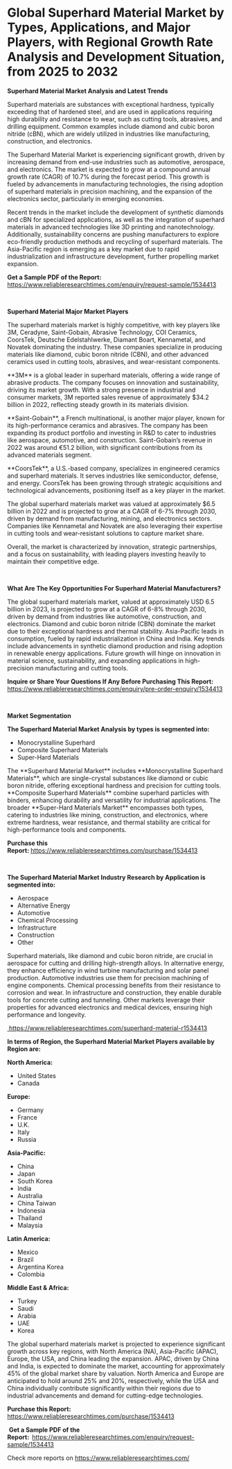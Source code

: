 <p><h1>Global Superhard Material Market by Types, Applications, and Major Players, with Regional Growth Rate Analysis and Development Situation, from 2025 to 2032</h1></p><p><strong>Superhard Material Market Analysis and Latest Trends</strong></p>
<p><p>Superhard materials are substances with exceptional hardness, typically exceeding that of hardened steel, and are used in applications requiring high durability and resistance to wear, such as cutting tools, abrasives, and drilling equipment. Common examples include diamond and cubic boron nitride (cBN), which are widely utilized in industries like manufacturing, construction, and electronics.</p><p>The Superhard Material Market is experiencing significant growth, driven by increasing demand from end-use industries such as automotive, aerospace, and electronics. The market is expected to grow at a compound annual growth rate (CAGR) of 10.7% during the forecast period. This growth is fueled by advancements in manufacturing technologies, the rising adoption of superhard materials in precision machining, and the expansion of the electronics sector, particularly in emerging economies.</p><p>Recent trends in the market include the development of synthetic diamonds and cBN for specialized applications, as well as the integration of superhard materials in advanced technologies like 3D printing and nanotechnology. Additionally, sustainability concerns are pushing manufacturers to explore eco-friendly production methods and recycling of superhard materials. The Asia-Pacific region is emerging as a key market due to rapid industrialization and infrastructure development, further propelling market expansion.</p></p>
<p><strong>Get a Sample PDF of the Report:&nbsp;</strong> <a href="https://www.reliableresearchtimes.com/enquiry/request-sample/1534413?utm_campaign=2261&utm_medium=2&utm_source=Github&utm_content=ia&utm_term=26012025&utm_id=superhard-material">https://www.reliableresearchtimes.com/enquiry/request-sample/1534413</a></p>
<p>&nbsp;</p>
<p><strong>Superhard Material Major Market Players</strong></p>
<p><p>The superhard materials market is highly competitive, with key players like 3M, Ceradyne, Saint-Gobain, Abrasive Technology, COI Ceramics, CoorsTek, Deutsche Edelstahlwerke, Diamant Boart, Kennametal, and Novatek dominating the industry. These companies specialize in producing materials like diamond, cubic boron nitride (CBN), and other advanced ceramics used in cutting tools, abrasives, and wear-resistant components.</p><p>**3M** is a global leader in superhard materials, offering a wide range of abrasive products. The company focuses on innovation and sustainability, driving its market growth. With a strong presence in industrial and consumer markets, 3M reported sales revenue of approximately $34.2 billion in 2022, reflecting steady growth in its materials division.</p><p>**Saint-Gobain**, a French multinational, is another major player, known for its high-performance ceramics and abrasives. The company has been expanding its product portfolio and investing in R&D to cater to industries like aerospace, automotive, and construction. Saint-Gobain’s revenue in 2022 was around €51.2 billion, with significant contributions from its advanced materials segment.</p><p>**CoorsTek**, a U.S.-based company, specializes in engineered ceramics and superhard materials. It serves industries like semiconductor, defense, and energy. CoorsTek has been growing through strategic acquisitions and technological advancements, positioning itself as a key player in the market.</p><p>The global superhard materials market was valued at approximately $6.5 billion in 2022 and is projected to grow at a CAGR of 6-7% through 2030, driven by demand from manufacturing, mining, and electronics sectors. Companies like Kennametal and Novatek are also leveraging their expertise in cutting tools and wear-resistant solutions to capture market share.</p><p>Overall, the market is characterized by innovation, strategic partnerships, and a focus on sustainability, with leading players investing heavily to maintain their competitive edge.</p></p>
<p>&nbsp;</p>
<p><strong>What Are The Key Opportunities For Superhard Material Manufacturers?</strong></p>
<p><p>The global superhard materials market, valued at approximately USD 6.5 billion in 2023, is projected to grow at a CAGR of 6-8% through 2030, driven by demand from industries like automotive, construction, and electronics. Diamond and cubic boron nitride (CBN) dominate the market due to their exceptional hardness and thermal stability. Asia-Pacific leads in consumption, fueled by rapid industrialization in China and India. Key trends include advancements in synthetic diamond production and rising adoption in renewable energy applications. Future growth will hinge on innovation in material science, sustainability, and expanding applications in high-precision manufacturing and cutting tools.</p></p>
<p><strong>Inquire or Share Your Questions If Any Before Purchasing This Report:</strong> <a href="https://www.reliableresearchtimes.com/enquiry/pre-order-enquiry/1534413?utm_campaign=2261&utm_medium=2&utm_source=Github&utm_content=ia&utm_term=26012025&utm_id=superhard-material">https://www.reliableresearchtimes.com/enquiry/pre-order-enquiry/1534413</a></p>
<p>&nbsp;</p>
<p><strong>Market Segmentation</strong></p>
<p><strong>The Superhard Material Market Analysis by types is segmented into:</strong></p>
<p><ul><li>Monocrystalline Superhard</li><li>Composite Superhard Materials</li><li>Super-Hard Materials</li></ul></p>
<p><p>The **Superhard Material Market** includes **Monocrystalline Superhard Materials**, which are single-crystal substances like diamond or cubic boron nitride, offering exceptional hardness and precision for cutting tools. **Composite Superhard Materials** combine superhard particles with binders, enhancing durability and versatility for industrial applications. The broader **Super-Hard Materials Market** encompasses both types, catering to industries like mining, construction, and electronics, where extreme hardness, wear resistance, and thermal stability are critical for high-performance tools and components.</p></p>
<p><strong>Purchase this Report:&nbsp;</strong><a href="https://www.reliableresearchtimes.com/purchase/1534413?utm_campaign=2261&utm_medium=2&utm_source=Github&utm_content=ia&utm_term=26012025&utm_id=superhard-material">https://www.reliableresearchtimes.com/purchase/1534413</a></p>
<p>&nbsp;</p>
<p><strong>The Superhard Material Market Industry Research by Application is segmented into:</strong></p>
<p><ul><li>Aerospace</li><li>Alternative Energy</li><li>Automotive</li><li>Chemical Processing</li><li>Infrastructure</li><li>Construction</li><li>Other</li></ul></p>
<p><p>Superhard materials, like diamond and cubic boron nitride, are crucial in aerospace for cutting and drilling high-strength alloys. In alternative energy, they enhance efficiency in wind turbine manufacturing and solar panel production. Automotive industries use them for precision machining of engine components. Chemical processing benefits from their resistance to corrosion and wear. In infrastructure and construction, they enable durable tools for concrete cutting and tunneling. Other markets leverage their properties for advanced electronics and medical devices, ensuring high performance and longevity.</p></p>
<p><a href="https://www.reliableresearchtimes.com/superhard-material-r1534413?utm_campaign=2261&utm_medium=2&utm_source=Github&utm_content=ia&utm_term=26012025&utm_id=superhard-material">&nbsp;https://www.reliableresearchtimes.com/superhard-material-r1534413</a></p>
<p><strong>In terms of Region, the Superhard Material Market Players available by Region are:</strong></p>
<p>
    <p> <strong> North America: </strong>
        <ul>
            <li>United States</li>
            <li>Canada</li>
        </ul>
        </p> 
    <p> <strong> Europe: </strong>
        <ul>
            <li>Germany</li>
            <li>France</li>
            <li>U.K.</li>
            <li>Italy</li>
            <li>Russia</li>
        </ul>
        </p> 
    <p> <strong> Asia-Pacific: </strong>
        <ul>
            <li>China</li>
            <li>Japan</li>
            <li>South Korea</li>
            <li>India</li>
            <li>Australia</li>
            <li>China Taiwan</li>
            <li>Indonesia</li>
            <li>Thailand</li>
            <li>Malaysia</li>
        </ul>
        </p> 
    <p> <strong> Latin America: </strong>
        <ul>
            <li>Mexico</li>
            <li>Brazil</li>
            <li>Argentina Korea</li>
            <li>Colombia</li>
        </ul>
        </p> 
    <p> <strong> Middle East & Africa: </strong>
        <ul>
            <li>Turkey</li>
            <li>Saudi</li>
            <li>Arabia</li>
            <li>UAE</li>
            <li>Korea</li>
        </ul>
    </p>
    </p>
<p><p>The global superhard materials market is projected to experience significant growth across key regions, with North America (NA), Asia-Pacific (APAC), Europe, the USA, and China leading the expansion. APAC, driven by China and India, is expected to dominate the market, accounting for approximately 45% of the global market share by valuation. North America and Europe are anticipated to hold around 25% and 20%, respectively, while the USA and China individually contribute significantly within their regions due to industrial advancements and demand for cutting-edge technologies.</p></p>
<p><strong>Purchase this Report: </strong><a href="https://www.reliableresearchtimes.com/purchase/1534413?utm_campaign=2261&utm_medium=2&utm_source=Github&utm_content=ia&utm_term=26012025&utm_id=superhard-material">https://www.reliableresearchtimes.com/purchase/1534413</a></p>
<p>&nbsp;<strong>Get a Sample PDF of the Report:&nbsp;&nbsp;</strong><a href="https://www.reliableresearchtimes.com/enquiry/request-sample/1534413?utm_campaign=2261&utm_medium=2&utm_source=Github&utm_content=ia&utm_term=26012025&utm_id=superhard-material">https://www.reliableresearchtimes.com/enquiry/request-sample/1534413</a></p>
<p><strong></strong></p>
<p>Check more reports on <a href="https://www.reliableresearchtimes.com/?utm_campaign=2261&utm_medium=2&utm_source=Github&utm_content=ia&utm_term=26012025&utm_id=superhard-material">https://www.reliableresearchtimes.com/</a></p>